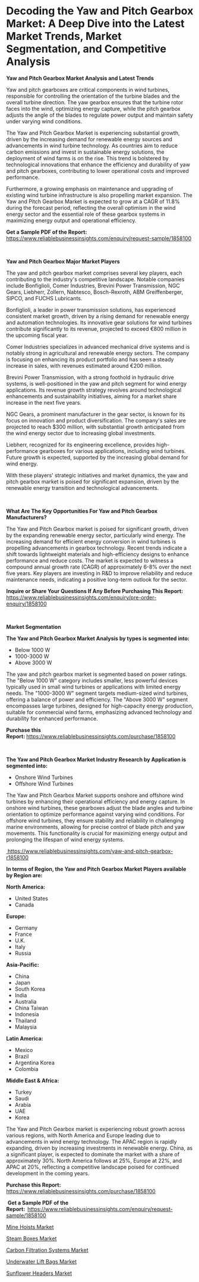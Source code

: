 <p><h1>Decoding the Yaw and Pitch Gearbox Market: A Deep Dive into the Latest Market Trends, Market Segmentation, and Competitive Analysis</h1></p><p><strong>Yaw and Pitch Gearbox Market Analysis and Latest Trends</strong></p>
<p><p>Yaw and pitch gearboxes are critical components in wind turbines, responsible for controlling the orientation of the turbine blades and the overall turbine direction. The yaw gearbox ensures that the turbine rotor faces into the wind, optimizing energy capture, while the pitch gearbox adjusts the angle of the blades to regulate power output and maintain safety under varying wind conditions.</p><p>The Yaw and Pitch Gearbox Market is experiencing substantial growth, driven by the increasing demand for renewable energy sources and advancements in wind turbine technology. As countries aim to reduce carbon emissions and invest in sustainable energy solutions, the deployment of wind farms is on the rise. This trend is bolstered by technological innovations that enhance the efficiency and durability of yaw and pitch gearboxes, contributing to lower operational costs and improved performance.</p><p>Furthermore, a growing emphasis on maintenance and upgrading of existing wind turbine infrastructure is also propelling market expansion. The Yaw and Pitch Gearbox Market is expected to grow at a CAGR of 11.8% during the forecast period, reflecting the overall optimism in the wind energy sector and the essential role of these gearbox systems in maximizing energy output and operational efficiency.</p></p>
<p><strong>Get a Sample PDF of the Report:&nbsp;</strong> <a href="https://www.reliablebusinessinsights.com/enquiry/request-sample/1858100?utm_campaign=1138&utm_medium=2&utm_source=Github&utm_content=ia&utm_term=28022025&utm_id=yaw-and-pitch-gearbox">https://www.reliablebusinessinsights.com/enquiry/request-sample/1858100</a></p>
<p>&nbsp;</p>
<p><strong>Yaw and Pitch Gearbox Major Market Players</strong></p>
<p><p>The yaw and pitch gearbox market comprises several key players, each contributing to the industry's competitive landscape. Notable companies include Bonfiglioli, Comer Industries, Brevini Power Transmission, NGC Gears, Liebherr, Zollern, Nabtesco, Bosch-Rexroth, ABM Greiffenberger, SIPCO, and FUCHS Lubricants.</p><p>Bonfiglioli, a leader in power transmission solutions, has experienced consistent market growth, driven by a rising demand for renewable energy and automation technologies. Its innovative gear solutions for wind turbines contribute significantly to its revenue, projected to exceed €800 million in the upcoming fiscal year.</p><p>Comer Industries specializes in advanced mechanical drive systems and is notably strong in agricultural and renewable energy sectors. The company is focusing on enhancing its product portfolio and has seen a steady increase in sales, with revenues estimated around €200 million.</p><p>Brevini Power Transmission, with a strong foothold in hydraulic drive systems, is well-positioned in the yaw and pitch segment for wind energy applications. Its revenue growth strategy revolves around technological enhancements and sustainability initiatives, aiming for a market share increase in the next five years.</p><p>NGC Gears, a prominent manufacturer in the gear sector, is known for its focus on innovation and product diversification. The company's sales are projected to reach $300 million, with substantial growth anticipated from the wind energy sector due to increasing global investments.</p><p>Liebherr, recognized for its engineering excellence, provides high-performance gearboxes for various applications, including wind turbines. Future growth is expected, supported by the increasing global demand for wind energy.</p><p>With these players' strategic initiatives and market dynamics, the yaw and pitch gearbox market is poised for significant expansion, driven by the renewable energy transition and technological advancements.</p></p>
<p>&nbsp;</p>
<p><strong>What Are The Key Opportunities For Yaw and Pitch Gearbox Manufacturers?</strong></p>
<p><p>The Yaw and Pitch Gearbox market is poised for significant growth, driven by the expanding renewable energy sector, particularly wind energy. The increasing demand for efficient energy conversion in wind turbines is propelling advancements in gearbox technology. Recent trends indicate a shift towards lightweight materials and high-efficiency designs to enhance performance and reduce costs. The market is expected to witness a compound annual growth rate (CAGR) of approximately 6-8% over the next five years. Key players are investing in R&D to improve reliability and reduce maintenance needs, indicating a positive long-term outlook for the sector.</p></p>
<p><strong>Inquire or Share Your Questions If Any Before Purchasing This Report:</strong> <a href="https://www.reliablebusinessinsights.com/enquiry/pre-order-enquiry/1858100?utm_campaign=1138&utm_medium=2&utm_source=Github&utm_content=ia&utm_term=28022025&utm_id=yaw-and-pitch-gearbox">https://www.reliablebusinessinsights.com/enquiry/pre-order-enquiry/1858100</a></p>
<p>&nbsp;</p>
<p><strong>Market Segmentation</strong></p>
<p><strong>The Yaw and Pitch Gearbox Market Analysis by types is segmented into:</strong></p>
<p><ul><li>Below 1000 W</li><li>1000-3000 W</li><li>Above 3000 W</li></ul></p>
<p><p>The yaw and pitch gearbox market is segmented based on power ratings. The "Below 1000 W" category includes smaller, less powerful devices typically used in small wind turbines or applications with limited energy needs. The "1000-3000 W" segment targets medium-sized wind turbines, offering a balance of power and efficiency. The "Above 3000 W" segment encompasses large turbines, designed for high-capacity energy production, suitable for commercial wind farms, emphasizing advanced technology and durability for enhanced performance.</p></p>
<p><strong>Purchase this Report:&nbsp;</strong><a href="https://www.reliablebusinessinsights.com/purchase/1858100?utm_campaign=1138&utm_medium=2&utm_source=Github&utm_content=ia&utm_term=28022025&utm_id=yaw-and-pitch-gearbox">https://www.reliablebusinessinsights.com/purchase/1858100</a></p>
<p>&nbsp;</p>
<p><strong>The Yaw and Pitch Gearbox Market Industry Research by Application is segmented into:</strong></p>
<p><ul><li>Onshore Wind Turbines</li><li>Offshore Wind Turbines</li></ul></p>
<p><p>The Yaw and Pitch Gearbox Market supports onshore and offshore wind turbines by enhancing their operational efficiency and energy capture. In onshore wind turbines, these gearboxes adjust the blade angles and turbine orientation to optimize performance against varying wind conditions. For offshore wind turbines, they ensure stability and reliability in challenging marine environments, allowing for precise control of blade pitch and yaw movements. This functionality is crucial for maximizing energy output and prolonging the lifespan of wind energy systems.</p></p>
<p><a href="https://www.reliablebusinessinsights.com/yaw-and-pitch-gearbox-r1858100?utm_campaign=1138&utm_medium=2&utm_source=Github&utm_content=ia&utm_term=28022025&utm_id=yaw-and-pitch-gearbox">&nbsp;https://www.reliablebusinessinsights.com/yaw-and-pitch-gearbox-r1858100</a></p>
<p><strong>In terms of Region, the Yaw and Pitch Gearbox Market Players available by Region are:</strong></p>
<p>
    <p> <strong> North America: </strong>
        <ul>
            <li>United States</li>
            <li>Canada</li>
        </ul>
        </p> 
    <p> <strong> Europe: </strong>
        <ul>
            <li>Germany</li>
            <li>France</li>
            <li>U.K.</li>
            <li>Italy</li>
            <li>Russia</li>
        </ul>
        </p> 
    <p> <strong> Asia-Pacific: </strong>
        <ul>
            <li>China</li>
            <li>Japan</li>
            <li>South Korea</li>
            <li>India</li>
            <li>Australia</li>
            <li>China Taiwan</li>
            <li>Indonesia</li>
            <li>Thailand</li>
            <li>Malaysia</li>
        </ul>
        </p> 
    <p> <strong> Latin America: </strong>
        <ul>
            <li>Mexico</li>
            <li>Brazil</li>
            <li>Argentina Korea</li>
            <li>Colombia</li>
        </ul>
        </p> 
    <p> <strong> Middle East & Africa: </strong>
        <ul>
            <li>Turkey</li>
            <li>Saudi</li>
            <li>Arabia</li>
            <li>UAE</li>
            <li>Korea</li>
        </ul>
    </p>
    </p>
<p><p>The Yaw and Pitch Gearbox market is experiencing robust growth across various regions, with North America and Europe leading due to advancements in wind energy technology. The APAC region is rapidly expanding, driven by increasing investments in renewable energy. China, as a significant player, is expected to dominate the market with a share of approximately 30%. North America follows at 25%, Europe at 22%, and APAC at 20%, reflecting a competitive landscape poised for continued development in the coming years.</p></p>
<p><strong>Purchase this Report: </strong><a href="https://www.reliablebusinessinsights.com/purchase/1858100?utm_campaign=1138&utm_medium=2&utm_source=Github&utm_content=ia&utm_term=28022025&utm_id=yaw-and-pitch-gearbox">https://www.reliablebusinessinsights.com/purchase/1858100</a></p>
<p>&nbsp;<strong>Get a Sample PDF of the Report:&nbsp;&nbsp;</strong><a href="https://www.reliablebusinessinsights.com/enquiry/request-sample/1858100?utm_campaign=1138&utm_medium=2&utm_source=Github&utm_content=ia&utm_term=28022025&utm_id=yaw-and-pitch-gearbox">https://www.reliablebusinessinsights.com/enquiry/request-sample/1858100</a></p>
<p><strong></strong></p>
<p><p><a href="https://github.com/ccreola81/Market-Research-Report-List-1/blob/main/mine-hoists-market.md?utm_campaign=1138&utm_medium=2&utm_source=Github&utm_content=ia&utm_term=28022025&utm_id=yaw-and-pitch-gearbox">Mine Hoists Market</a></p><p><a href="https://github.com/ravenecashe/Market-Research-Report-List-1/blob/main/steam-boxes-market.md?utm_campaign=1138&utm_medium=2&utm_source=Github&utm_content=ia&utm_term=28022025&utm_id=yaw-and-pitch-gearbox">Steam Boxes Market</a></p><p><a href="https://github.com/bolalfredia7777/Market-Research-Report-List-1/blob/main/carbon-filtration-systems-market.md?utm_campaign=1138&utm_medium=2&utm_source=Github&utm_content=ia&utm_term=28022025&utm_id=yaw-and-pitch-gearbox">Carbon Filtration Systems Market</a></p><p><a href="https://github.com/ilonaenterline65/Market-Research-Report-List-1/blob/main/underwater-lift-bags-market.md?utm_campaign=1138&utm_medium=2&utm_source=Github&utm_content=ia&utm_term=28022025&utm_id=yaw-and-pitch-gearbox">Underwater Lift Bags Market</a></p><p><a href="https://github.com/chungwimbu4/Market-Research-Report-List-1/blob/main/sunflower-headers-market.md?utm_campaign=1138&utm_medium=2&utm_source=Github&utm_content=ia&utm_term=28022025&utm_id=yaw-and-pitch-gearbox">Sunflower Headers Market</a></p></p>